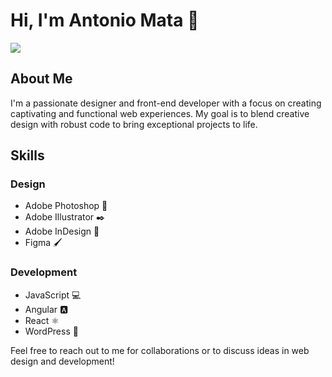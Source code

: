 # Hi, I'm Antonio Mata 👋
<img src= "![DreamShaper_v7_Create_a_background_in_which_there_are_no_peopl_0](https://github.com/Antonio-Mata-Gil/Antonio-Mata-Gil/assets/131893811/3b43757c-38d4-45d3-ac10-9dbc9c22b690)">

## About Me
I'm a passionate designer and front-end developer with a focus on creating captivating and functional web experiences. My goal is to blend creative design with robust code to bring exceptional projects to life.

## Skills
### Design
- Adobe Photoshop 🎨
- Adobe Illustrator ✒️
- Adobe InDesign 📝
- Figma 🖌️

### Development
- JavaScript 💻
- Angular 🅰️
- React ⚛️
- WordPress 📰

Feel free to reach out to me for collaborations or to discuss ideas in web design and development!
